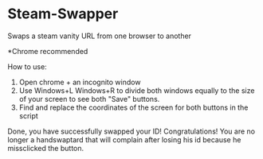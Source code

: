 # Steam-Swapper
Swaps a steam vanity URL from one browser to another

*Chrome recommended

How to use: 

1. Open chrome + an incognito window
2. Use Windows+L Windows+R to divide both windows equally to the size of your screen to see both "Save" buttons.
3. Find and replace the coordinates of the screen for both buttons in the script

Done, you have successfully swapped your ID! Congratulations!  You are no longer a handswaptard that will complain after losing his id because he missclicked the button.

